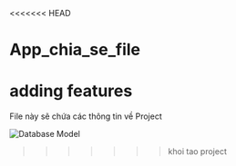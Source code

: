 <<<<<<< HEAD
# App_chia_se_file
adding features
=======
File này sẽ chứa các thông tin về Project

![Database Model](https://i.imgur.com/Pkinuyc.png)
>>>>>>> khoi tao project
